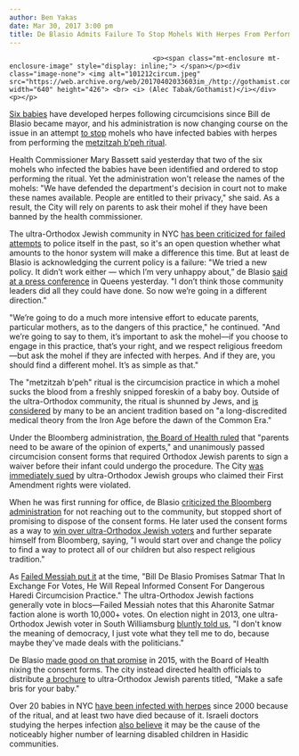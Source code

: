 ```yaml
---
author: Ben Yakas
date: Mar 30, 2017 3:00 pm
title: De Blasio Admits Failure To Stop Mohels With Herpes From Performing Snip-N-Suck Circumcisions
---
```


	
										<p><span class="mt-enclosure mt-enclosure-image" style="display: inline;"> </span></p><div class="image-none"> <img alt="101212circum.jpeg" src="https://web.archive.org/web/20170402033603im_/http://gothamist.com/attachments/byakas/101212circum.jpeg" width="640" height="426"> <br> <i> (Alec Tabak/Gothamist)</i></div> <p></p>

<p><a href="https://web.archive.org/web/20170402033603/https://www.dnainfo.com/new-york/20170309/borough-park/neonatal-herpes-infection-ritual-jewish-circumcision-orthodox-mohel">Six babies</a> have developed herpes following circumcisions since Bill de Blasio became mayor, and his administration is now changing course on the issue in an attempt <a href="https://web.archive.org/web/20170402033603/http://www.politico.com/states/new-york/city-hall/story/2017/03/de-blasio-will-ban-mohels-linked-to-neonatal-herpes-from-performing-metzitah-bpeh-110804">to stop</a> mohels who have infected babies with herpes from performing the <a href="https://web.archive.org/web/20170402033603/http://gothamist.com/tags/snipnsuck">metzitzah b&#x2019;peh ritual</a>. </p>

<p>Health Commissioner Mary Bassett said yesterday that two of the six mohels who infected the babies have been identified and ordered to stop performing the ritual. Yet the administration won&apos;t release the names of the mohels: &quot;We have defended the department&apos;s decision in court not to make these names available. People are entitled to their privacy,&quot; she said. As a result, the City will rely on parents to ask their mohel if they have been banned by the health commissioner.</p>

<p>The ultra-Orthodox Jewish community in NYC <a href="https://web.archive.org/web/20170402033603/http://gothamist.com/2013/11/12/ultra-orthodox_sex_abuse_whistleblo.php&quot;">has been criticized for failed attempts</a> to police itself in the past, so it&apos;s an open question whether what amounts to the honor system will make a difference this time. But at least de Blasio is acknowledging the current policy is a failure: &quot;We tried a new policy. It didn&#x2019;t work either &#x2014; which I&#x2019;m very unhappy about,&#x201D; de Blasio <a href="https://web.archive.org/web/20170402033603/http://www.nydailynews.com/new-york/manhattan/nyc-barred-men-practicing-jewish-circumcision-article-1.3013127">said at a press conference</a> in Queens yesterday. &quot;I don&#x2019;t think those community leaders did all they could have done. So now we&#x2019;re going in a different direction.&quot;</p>

<p>&quot;We&#x2019;re going to do a much more intensive effort to educate parents, particular mothers, as to the dangers of this practice,&quot; he continued. &quot;And we&#x2019;re going to say to them, it&#x2019;s important to ask the mohel&#x2014;if you choose to engage in this practice, that&#x2019;s your right, and we respect religious freedom&#x2014;but ask the mohel if they are infected with herpes. And if they are, you should find a different mohel. It&#x2019;s as simple as that.&quot;</p>

<p>The &quot;metzitzah b&apos;peh&quot; ritual is the circumcision practice in which a mohel sucks the blood from a freshly snipped foreskin of a baby boy. Outside of the ultra-Orthodox community, the ritual is shunned by Jews, and <a href="https://web.archive.org/web/20170402033603/http://failedmessiah.typepad.com/failed_messiahcom/2014/07/why-do-haredim-do-metzitzah-bpeh-the-dangerous-circumcision-related-practice-that-has-killed-and-mai-345.html">is considered</a> by many to be an ancient tradition based on &quot;a long-discredited medical theory from the Iron Age before the dawn of the Common Era.&quot;</p>

<p>Under the Bloomberg administration, <a href="https://web.archive.org/web/20170402033603/http://gothamist.com/2012/09/13/snip-n-suck_circumcision_blood_libe.php#photo-1">the Board of Health ruled</a> that &quot;parents need to be aware of the opinion of experts,&quot; and unanimously passed circumcision consent forms that required Orthodox Jewish parents to sign a waiver before their infant could undergo the procedure. The City <a href="https://web.archive.org/web/20170402033603/http://gothamist.com/2012/10/12/jewish_groups_sue_city_over_snip-n-.php">was immediately sued</a> by ultra-Orthodox Jewish groups who claimed their First Amendment rights were violated.</p>

<p>When he was first running for office, de Blasio <a href="https://web.archive.org/web/20170402033603/http://gothamist.com/2013/05/04/mayoral_candidates_mostly_agree_sni.php">criticized the Bloomberg administration</a> for not reaching out to the community, but stopped short of promising to dispose of the consent forms. He later used the consent forms as a way to <a href="https://web.archive.org/web/20170402033603/http://gothamist.com/2013/09/27/both_mayoral_candidates_are_panderi.php">win over ultra-Orthodox Jewish voters</a> and further separate himself from Bloomberg, saying, &quot;I would start over and change the policy to find a way to protect all of our children but also respect religious tradition.&quot;</p>

<p>As <a href="https://web.archive.org/web/20170402033603/http://failedmessiah.typepad.com/failed_messiahcom/2013/09/shame-bill-deblasio-promises-satmar-that-in-exchange-for-votes-he-will-repeal-informed-consent-metzitzah-b-peh-123.html">Failed Messiah put it</a> at the time, &quot;Bill De Blasio Promises Satmar That In Exchange For Votes, He Will Repeal Informed Consent For Dangerous Haredi Circumcision Practice.&quot; The ultra-Orthodox Jewish factions generally vote in blocs&#x2014;Failed Messiah notes that this Aharonite Satmar faction alone is worth 10,000+ votes. On election night in 2013, one ultra-Orthodox Jewish voter in South Williamsburg <a href="https://web.archive.org/web/20170402033603/http://gothamist.com/2013/09/11/voter_fraud_attempts.php">bluntly told us</a>, &quot;I don&apos;t know the meaning of democracy, I just vote what they tell me to do, because maybe they&apos;ve made deals with the politicians.&quot;</p>

<p>De Blasio <a href="https://web.archive.org/web/20170402033603/http://gothamist.com/2015/09/09/snip_n_suck_circumcision.php">made good on that promise</a> in 2015, with the Board of Health nixing the consent forms. The city instead directed health officials to distribute <a href="https://web.archive.org/web/20170402033603/http://www.nyc.gov/html/doh/downloads/pdf/std/before-the-bris-brochure.pdf">a brochure</a> to ultra-Orthodox Jewish parents titled, &quot;Make a safe bris for your baby.&quot; </p>

<p>Over 20 babies in NYC <a href="https://web.archive.org/web/20170402033603/http://www.usatoday.com/story/news/2015/02/21/nyc-orthodox-jews-in-talks-over-ritual-after-herpes-cases/23798751/">have been infected with herpes</a> since 2000 because of the ritual, and at least two have died because of it. Israeli doctors studying the herpes infection <a href="https://web.archive.org/web/20170402033603/http://failedmessiah.typepad.com/failed_messiahcom/2013/03/israeli-doctors-find-delayed-reaction-herpes-infection-caused-by-dangerous-haredi-cicumcision-rite-789.html">also believe</a> it may be the cause of the noticeably higher number of learning disabled children in Hasidic communities.</p>					
										
									
				